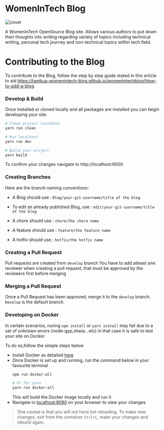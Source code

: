 # WomenInTech Blog

![cover](https://user-images.githubusercontent.com/39112051/113208193-2e934180-927a-11eb-8346-8d8721e65a23.png)


A WomenInTech OpenSource Blog site. Allows various authors to put down their thoughts into writing
regarding variety of topics including technical writing, personal tech journey and non-technical topics within tech field.


# Contributing to the Blog

To contribute to the Blog, follow the step by step guide stated in this article to aid https://tambua-womenintech-blog.github.io/womenintechblog/How-to-add-a-blog.


### Develop & Build

Once installed or cloned locally and all packages are installed you can begin developing your site.

```sh
# Clean project localhost
yarn run clean

# Run localhost
yarn run dev

# Build your project
yarn build
```

To confirm your changes navigate to
http://localhost:8000

### Creating Branches

Here are the branch naming conventions:

* A Blog should use : `Blog/your-git-username/title of the blog`  

* To edit an already published Blog, use : `edit/your-git-username/title of the blog`

* A chore should use : `chore/the chore name`

* A feature should use : `feature/the feature name`

* A hotfix should use :  `hotfix/the hotfix name`

### Creating a Pull Request

Pull requests are created from `develop` branch
You have to add atleast one reviewer when creating a pull request, that must be approved by the reviewers first before merging

### Merging a Pull Request

Once a Pull Request has been approved, merge it to the `develop` branch. 
`Develop` is the default branch. 

### Developing on Docker 

In certain scenarios, runing `npm install` or `yarn install` may fail due to a set of unknown errors (node-gyp,sharp...etc)
in that case it is safe to test your site on Docker.

To do so,follow the simple steps below

* Install Docker as detailed [here](https://docs.docker.com/engine/install/) 
* Once Docker is set up and running, run the command below in your favourite terminal
    ```bash 
    npm run docker:all

    # Or for yarn 
    yarn run docker:all
    ```
    This will build the Docker image locally and run it
* Navigate to [localhost:8090](localhosst:8090) on your browser to view your changes

> One caveat is that you will not have hot reloading. To make new changes, exit from the container `Ctrl+C`, make your changes 
    and rebuild again.  